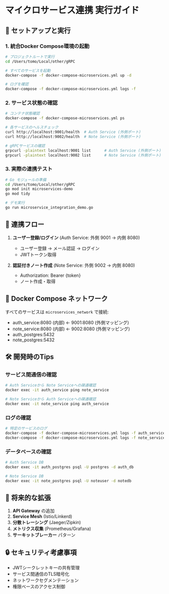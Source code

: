 # マイクロサービス連携 実行ガイド

## 🚀 セットアップと実行

### 1. 統合Docker Compose環境の起動

```bash
# プロジェクトルートで実行
cd /Users/tomo/Local/other/gRPC

# すべてのサービスを起動
docker-compose -f docker-compose-microservices.yml up -d

# ログを確認
docker-compose -f docker-compose-microservices.yml logs -f
```

### 2. サービス状態の確認

```bash
# コンテナ状態確認
docker-compose -f docker-compose-microservices.yml ps

# 各サービスのヘルスチェック
curl http://localhost:9001/health  # Auth Service (外側ポート)
curl http://localhost:9002/health  # Note Service (外側ポート)

# gRPCサービスの確認
grpcurl -plaintext localhost:9001 list      # Auth Service (外側ポート)
grpcurl -plaintext localhost:9002 list      # Note Service (外側ポート)
```

### 3. 実際の連携テスト

```bash
# Go モジュールの準備
cd /Users/tomo/Local/other/gRPC
go mod init microservices-demo
go mod tidy

# デモ実行
go run microservice_integration_demo.go
```

## 🔗 連携フロー

1. **ユーザー登録/ログイン** (Auth Service: 外側 9001 → 内側 8080)
   - ユーザー登録 → メール認証 → ログイン
   - JWTトークン取得

2. **認証付きノート作成** (Note Service: 外側 9002 → 内側 8080)
   - Authorization: Bearer {token}
   - ノート作成・取得

## 🐳 Docker Compose ネットワーク

すべてのサービスは `microservices_network` で接続:
- auth_service:8080 (内部) ← 9001:8080 (外側マッピング)
- note_service:8080 (内部) ← 9002:8080 (外側マッピング)
- auth_postgres:5432
- note_postgres:5432

## 🛠️ 開発時のTips

### サービス間通信の確認
```bash
# Auth Serviceから Note Serviceへの疎通確認
docker exec -it auth_service ping note_service

# Note Serviceから Auth Serviceへの疎通確認
docker exec -it note_service ping auth_service
```

### ログの確認
```bash
# 特定のサービスのログ
docker-compose -f docker-compose-microservices.yml logs -f auth_service
docker-compose -f docker-compose-microservices.yml logs -f note_service
```

### データベースの確認
```bash
# Auth Service DB
docker exec -it auth_postgres psql -U postgres -d auth_db

# Note Service DB
docker exec -it note_postgres psql -U noteuser -d notedb
```

## 🎯 将来的な拡張

1. **API Gateway** の追加
2. **Service Mesh** (Istio/Linkerd)
3. **分散トレーシング** (Jaeger/Zipkin)
4. **メトリクス収集** (Prometheus/Grafana)
5. **サーキットブレーカー** パターン

## 🔒 セキュリティ考慮事項

- JWTシークレットキーの共有管理
- サービス間通信のTLS暗号化
- ネットワークセグメンテーション
- 権限ベースのアクセス制御
